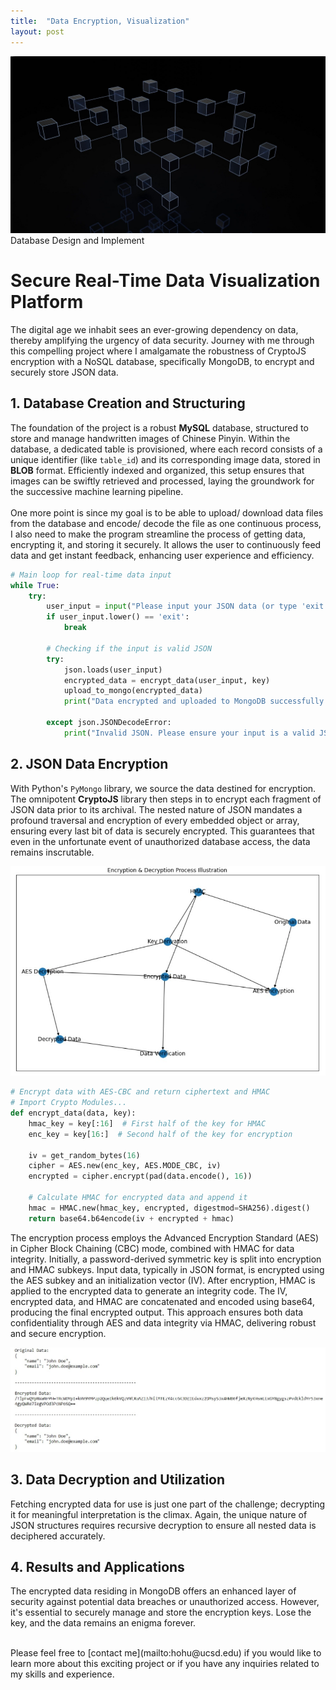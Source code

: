 ```yaml
---
title:  "Data Encryption, Visualization"
layout: post
---
```


![DB](https://github.com/HongchaoHu/HongchaoHu.github.io/blob/master/assets/databse.jpg?raw=true)
Database Design and Implement


# **Secure Real-Time Data Visualization Platform**

The digital age we inhabit sees an ever-growing dependency on data, thereby amplifying the urgency of data security. Journey with me through this compelling project where I amalgamate the robustness of CryptoJS encryption with a NoSQL database, specifically MongoDB, to encrypt and securely store JSON data.

## 1. **Database Creation and Structuring**
The foundation of the project is a robust **MySQL** database, structured to store and manage handwritten images of Chinese Pinyin. Within the database, a dedicated table is provisioned, where each record consists of a unique identifier (like `table_id`) and its corresponding image data, stored in **BLOB** format. Efficiently indexed and organized, this setup ensures that images can be swiftly retrieved and processed, laying the groundwork for the successive machine learning pipeline. <br>
<br>
One more point is since my goal is to be able to upload/ download data files from the database and encode/ decode the file as one continuous process, I also need to make the program streamline the process of getting data, encrypting it, and storing it securely. It allows the user to continuously feed data and get instant feedback, enhancing user experience and efficiency. 

```Python
# Main loop for real-time data input
while True:
    try:
        user_input = input("Please input your JSON data (or type 'exit' to quit): ")
        if user_input.lower() == 'exit':
            break

        # Checking if the input is valid JSON
        try:
            json.loads(user_input)
            encrypted_data = encrypt_data(user_input, key)
            upload_to_mongo(encrypted_data)
            print("Data encrypted and uploaded to MongoDB successfully!")

        except json.JSONDecodeError:
            print("Invalid JSON. Please ensure your input is a valid JSON format.")
```

## 2. **JSON Data Encryption**
With Python's `PyMongo` library, we source the data destined for encryption. The omnipotent **CryptoJS** library then steps in to encrypt each fragment of JSON data prior to its archival. The nested nature of JSON mandates a profound traversal and encryption of every embedded object or array, ensuring every last bit of data is securely encrypted. This guarantees that even in the unfortunate event of unauthorized database access, the data remains inscrutable.

![dataIlu](https://github.com/HongchaoHu/HongchaoHu.github.io/blob/master/assets/dataIlu.jpg?raw=true)

```Python
# Encrypt data with AES-CBC and return ciphertext and HMAC
# Import Crypto Modules...
def encrypt_data(data, key):
    hmac_key = key[:16]  # First half of the key for HMAC
    enc_key = key[16:]  # Second half of the key for encryption
    
    iv = get_random_bytes(16)
    cipher = AES.new(enc_key, AES.MODE_CBC, iv)
    encrypted = cipher.encrypt(pad(data.encode(), 16))
    
    # Calculate HMAC for encrypted data and append it
    hmac = HMAC.new(hmac_key, encrypted, digestmod=SHA256).digest()
    return base64.b64encode(iv + encrypted + hmac)
```

The encryption process employs the Advanced Encryption Standard (AES) in Cipher Block Chaining (CBC) mode, combined with HMAC for data integrity. Initially, a password-derived symmetric key is split into encryption and HMAC subkeys. Input data, typically in JSON format, is encrypted using the AES subkey and an initialization vector (IV). After encryption, HMAC is applied to the encrypted data to generate an integrity code. The IV, encrypted data, and HMAC are concatenated and encoded using base64, producing the final encrypted output. This approach ensures both data confidentiality through AES and data integrity via HMAC, delivering robust and secure encryption.

![encrtpP](https://github.com/HongchaoHu/HongchaoHu.github.io/blob/master/assets/encryptP.jpg?raw=true)

## 3. **Data Decryption and Utilization**
Fetching encrypted data for use is just one part of the challenge; decrypting it for meaningful interpretation is the climax. Again, the unique nature of JSON structures requires recursive decryption to ensure all nested data is deciphered accurately.

## 4. **Results and Applications**
The encrypted data residing in MongoDB offers an enhanced layer of security against potential data breaches or unauthorized access. However, it's essential to securely manage and store the encryption keys. Lose the key, and the data remains an enigma forever.

<br>
Please feel free to [contact me](mailto:hohu@ucsd.edu) if you would like to learn more about this exciting project or if you have any inquiries related to my skills and experience.
